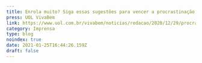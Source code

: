 ```yaml
---
title: Enrola muito? Siga essas sugestões para vencer a procrastinação em 2021.
press: UOL VivaBem
link: https://www.uol.com.br/vivabem/noticias/redacao/2020/12/29/procrastinacao-siga-essas-sugestoes-para-vence-la-em-2021.htm
category: Imprensa
type: blog
noindex: true
date: 2021-01-25T16:44:26.159Z
draft: false
---
```

